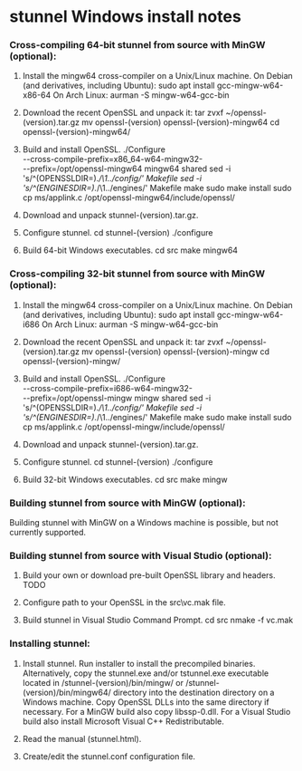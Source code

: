 # stunnel Windows install notes


### Cross-compiling 64-bit stunnel from source with MinGW (optional):

 1) Install the mingw64 cross-compiler on a Unix/Linux machine.
    On Debian (and derivatives, including Ubuntu):
      sudo apt install gcc-mingw-w64-x86-64
    On Arch Linux:
      aurman -S mingw-w64-gcc-bin

 2) Download the recent OpenSSL and unpack it:
      tar zvxf ~/openssl-(version).tar.gz
      mv openssl-(version) openssl-(version)-mingw64
      cd openssl-(version)-mingw64/

 3) Build and install OpenSSL.
      ./Configure \
        --cross-compile-prefix=x86_64-w64-mingw32- \
        --prefix=/opt/openssl-mingw64 mingw64 shared
      sed -i 's/^\(OPENSSLDIR=\).*/\1..\/config/' Makefile
      sed -i 's/^\(ENGINESDIR=\).*/\1..\/engines/' Makefile
      make
      sudo make install
      sudo cp ms/applink.c /opt/openssl-mingw64/include/openssl/

 4) Download and unpack stunnel-(version).tar.gz.

 5) Configure stunnel.
      cd stunnel-(version)
      ./configure

 6) Build 64-bit Windows executables.
      cd src
      make mingw64


### Cross-compiling 32-bit stunnel from source with MinGW (optional):

 1) Install the mingw64 cross-compiler on a Unix/Linux machine.
    On Debian (and derivatives, including Ubuntu):
      sudo apt install gcc-mingw-w64-i686
    On Arch Linux:
      aurman -S mingw-w64-gcc-bin

 2) Download the recent OpenSSL and unpack it:
      tar zvxf ~/openssl-(version).tar.gz
      mv openssl-(version) openssl-(version)-mingw
      cd openssl-(version)-mingw/

 3) Build and install OpenSSL.
      ./Configure \
        --cross-compile-prefix=i686-w64-mingw32- \
        --prefix=/opt/openssl-mingw mingw shared
      sed -i 's/^\(OPENSSLDIR=\).*/\1..\/config/' Makefile
      sed -i 's/^\(ENGINESDIR=\).*/\1..\/engines/' Makefile
      make
      sudo make install
      sudo cp ms/applink.c /opt/openssl-mingw/include/openssl/

 4) Download and unpack stunnel-(version).tar.gz.

 5) Configure stunnel.
      cd stunnel-(version)
      ./configure

 6) Build 32-bit Windows executables.
      cd src
      make mingw


### Building stunnel from source with MinGW (optional):

 Building stunnel with MinGW on a Windows machine is possible,
 but not currently supported.


### Building stunnel from source with Visual Studio (optional):

 1) Build your own or download pre-built OpenSSL library and headers.
    TODO

 2) Configure path to your OpenSSL in the src\vc.mak file.

 3) Build stunnel in Visual Studio Command Prompt.
      cd src
      nmake -f vc.mak


### Installing stunnel:

 1) Install stunnel.
    Run installer to install the precompiled binaries.
    Alternatively, copy the stunnel.exe and/or tstunnel.exe executable located in
    /stunnel-(version)/bin/mingw/ or /stunnel-(version)/bin/mingw64/ directory
    into the destination directory on a Windows machine.
    Copy OpenSSL DLLs into the same directory if necessary.
    For a MinGW build also copy libssp-0.dll.
    For a Visual Studio build also install Microsoft Visual C++ Redistributable.

 2) Read the manual (stunnel.html).

 3) Create/edit the stunnel.conf configuration file.
